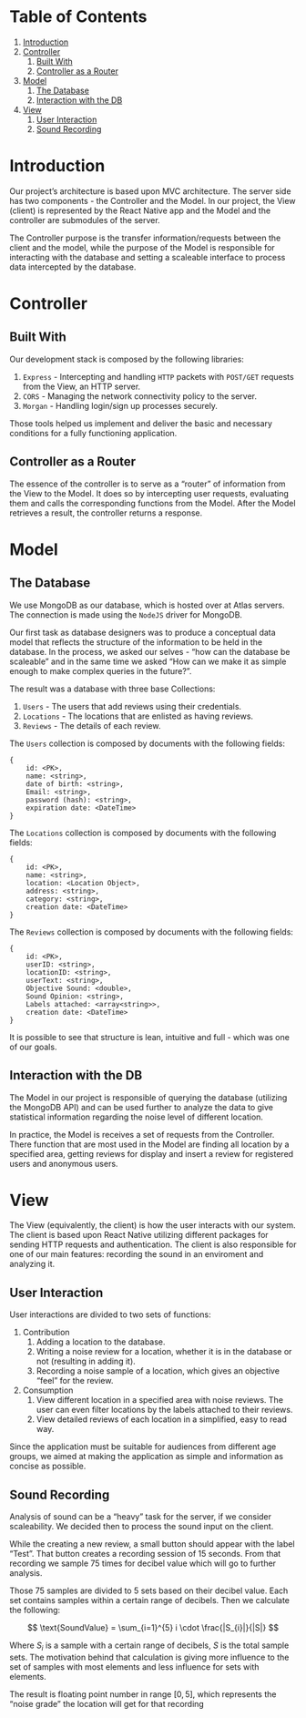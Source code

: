 
# Table of Contents

1.  [Introduction](#org9f62411)
2.  [Controller](#org6626fb7)
    1.  [Built With](#orgc6bd0c2)
    2.  [Controller as a Router](#org5058967)
3.  [Model](#org0ea6f29)
    1.  [The Database](#orga124d95)
    2.  [Interaction with the DB](#orgd4afea9)
4.  [View](#org2a9ca5c)
    1.  [User Interaction](#org5e8d449)
    2.  [Sound Recording](#org7b95fdf)



<a id="org9f62411"></a>

# Introduction

Our project&rsquo;s architecture is based upon MVC architecture. The server side has two components - the Controller and the Model.
In our project, the View (client) is represented by the React Native app and the Model and the controller are submodules of the server.

The Controller purpose is the transfer information/requests between the client and the model, while the purpose of the
Model is responsible for interacting with the database and setting a scaleable interface to process data intercepted by
the database.


<a id="org6626fb7"></a>

# Controller


<a id="orgc6bd0c2"></a>

## Built With

Our development stack is composed by the following libraries:

1.  `Express` - Intercepting and handling `HTTP` packets with `POST/GET` requests from the View, an HTTP server.
2.  `CORS` - Managing the network connectivity policy to the server.
3.  `Morgan` - Handling login/sign up processes securely.

Those tools helped us implement and deliver the basic and necessary conditions for a fully functioning application.


<a id="org5058967"></a>

## Controller as a Router

The essence of the controller is to serve as a &ldquo;router&rdquo; of information from the View to the Model.
It does so by intercepting user requests, evaluating them and calls the corresponding functions from the Model.
After the Model retrieves a result, the controller returns a response.


<a id="org0ea6f29"></a>

# Model


<a id="orga124d95"></a>

## The Database

We use MongoDB as our database, which is hosted over at Atlas servers. The connection is made using the `NodeJS` driver
for MongoDB.

Our first task as database designers was to produce a conceptual data model that reflects the structure of
the information to be held in the database. In the process, we asked our selves - &ldquo;how can the database be scaleable&rdquo; and
in the same time we asked &ldquo;How can we make it as simple enough to make complex queries in the future?&rdquo;.

The result was a database with three base Collections:

1.  `Users` - The users that add reviews using their credentials.
2.  `Locations` - The locations that are enlisted as having reviews.
3.  `Reviews` - The details of each review.

The `Users` collection is composed by documents with the following fields:

    {
        id: <PK>,
        name: <string>,
        date of birth: <string>,
        Email: <string>,
        password (hash): <string>,
        expiration date: <DateTime>
    }

The `Locations` collection is composed by documents with the following fields:

    {
        id: <PK>,
        name: <string>,
        location: <Location Object>,
        address: <string>,
        category: <string>,
        creation date: <DateTime>
    }

The `Reviews` collection is composed by documents with the following fields:

    {
        id: <PK>,
        userID: <string>,
        locationID: <string>,
        userText: <string>,
        Objective Sound: <double>,
        Sound Opinion: <string>,
        Labels attached: <array<string>>,
        creation date: <DateTime>
    }

It is possible to see that structure is lean, intuitive and full - which was one of our goals.


<a id="orgd4afea9"></a>

## Interaction with the DB

The Model in our project is responsible of querying the database (utilizing the MongoDB API) and can be used further
to analyze the data to give statistical information regarding the noise level of different location.

In practice, the Model is receives a set of requests from the Controller. There function that are most used in the
Model are finding all location by a specified area, getting reviews for display and insert a review for registered
users and anonymous users.


<a id="org2a9ca5c"></a>

# View

The View (equivalently, the client) is how the user interacts with our system. The client is based upon React Native
utilizing different packages for sending HTTP requests and authentication. The client is also responsible for one
of our main features: recording the sound in an enviroment and analyzing it.


<a id="org5e8d449"></a>

## User Interaction

User interactions are divided to two sets of functions:

1.  Contribution
    1.  Adding a location to the database.
    2.  Writing a noise review for a location, whether it is in the database or not (resulting in adding it).
    3.  Recording a noise sample of a location, which gives an objective &ldquo;feel&rdquo; for the review.
2.  Consumption
    1.  View different location in a specified area with noise reviews. The user can even filter locations by the labels
        attached to their reviews.
    2.  View detailed reviews of each location in a simplified, easy to read way.

Since the application must be suitable for audiences from different age groups, we aimed at making the application
as simple and information as concise as possible.


<a id="org7b95fdf"></a>

## Sound Recording

Analysis of sound can be a &ldquo;heavy&rdquo; task for the server, if we consider scaleability. We decided then to process the
sound input on the client.

While the creating a new review, a small button should appear with the label &ldquo;Test&rdquo;. That button creates a recording session of 15 seconds. From that recording we sample 75 times for decibel value which will go to further analysis.

Those 75 samples are divided to 5 sets based on their decibel value. Each set contains samples within a certain range of decibels. Then we calculate the following:

$$ \text{SoundValue} = \sum_{i=1}^{5} i \cdot \frac{|S_{i}|}{|S|}
$$

Where $S_i$ is a sample with a certain range of decibels, $S$ is the total sample sets.
The motivation behind that calculation is giving more influence to the set of samples with most elements and less influence for sets with elements.

The result is floating point number in range $[0,5]$, which represents the &ldquo;noise grade&rdquo; the location will get for that recording

